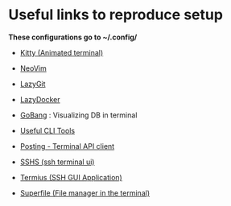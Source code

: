 # Useful links to reproduce setup

**These configurations go to ~/.config/**

- [Kitty (Animated terminal)](https://www.youtube.com/watch?v=T8nRI-Mn6PM)
- [NeoVim](https://www.youtube.com/watch?v=6pAG3BHurdM)
- [LazyGit](https://www.youtube.com/watch?v=Ihg37znaiBo&t=219s)
- [LazyDocker](https://youtu.be/fsYimVXVBhc)
- [GoBang](https://github.com/TaKO8Ki/gobang) : Visualizing DB in terminal
- [Useful CLI Tools](https://youtu.be/mmqDYw9C30I)

- [Posting - Terminal API client](https://posting.sh/)
- [SSHS (ssh terminal ui)](https://github.com/quantumsheep/sshs)
- [Termius (SSH GUI Application)](https://termius.com/)
- [Superfile (File manager in the terminal)](https://github.com/yorukot/superfile)
